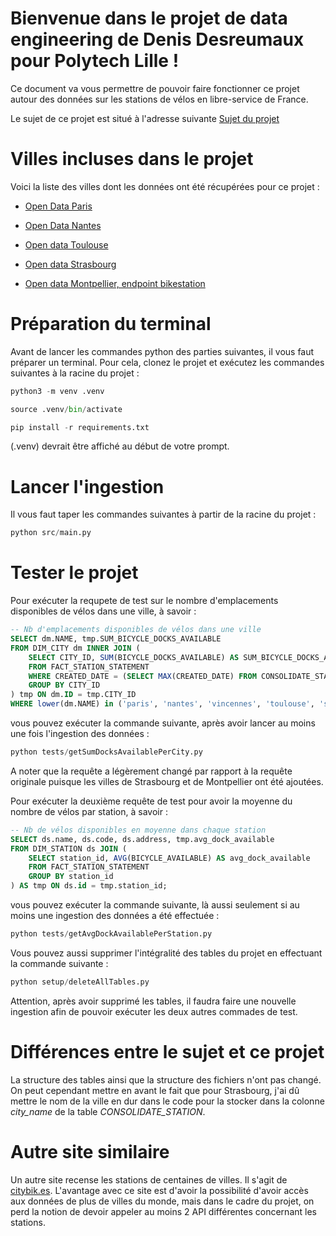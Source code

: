 # Bienvenue dans le projet de data engineering de Denis Desreumaux pour Polytech Lille !

Ce document va vous permettre de pouvoir faire fonctionner ce projet autour des données sur les stations de vélos en libre-service de France.

Le sujet de ce projet est situé à l'adresse suivante [Sujet du projet](https://github.com/kevinl75/polytech-de-101-2024-tp-subject)

# Villes incluses dans le projet

Voici la liste des villes dont les données ont été récupérées pour ce projet :

- [Open Data Paris](https://opendata.paris.fr/explore/dataset/velib-disponibilite-en-temps-reel/table/)

- [Open Data Nantes](https://data.nantesmetropole.fr/explore/dataset/244400404_stations-velos-libre-service-nantes-metropole-disponibilites/api/)

- [Open data Toulouse](https://data.toulouse-metropole.fr/explore/dataset/api-velo-toulouse-temps-reel/api/)

- [Open data Strasbourg](https://data.strasbourg.eu/explore/dataset/stations-velhop/table/)

- [Open data Montpellier, endpoint bikestation](https://portail-api.montpellier3m.fr/)

# Préparation du terminal

Avant de lancer les commandes python des parties suivantes, il vous faut préparer un terminal. Pour cela, clonez le projet et exécutez les commandes suivantes à la racine du projet : 

```python
python3 -m venv .venv

source .venv/bin/activate

pip install -r requirements.txt
```

(.venv) devrait être affiché au début de votre prompt.

# Lancer l'ingestion

Il vous faut taper les commandes suivantes à partir de la racine du projet : 

```python
python src/main.py
```

# Tester le projet

Pour exécuter la requpete de test sur le nombre d'emplacements disponibles de vélos dans une ville, à savoir : 

```sql
-- Nb d'emplacements disponibles de vélos dans une ville
SELECT dm.NAME, tmp.SUM_BICYCLE_DOCKS_AVAILABLE
FROM DIM_CITY dm INNER JOIN (
    SELECT CITY_ID, SUM(BICYCLE_DOCKS_AVAILABLE) AS SUM_BICYCLE_DOCKS_AVAILABLE
    FROM FACT_STATION_STATEMENT
    WHERE CREATED_DATE = (SELECT MAX(CREATED_DATE) FROM CONSOLIDATE_STATION)
    GROUP BY CITY_ID
) tmp ON dm.ID = tmp.CITY_ID
WHERE lower(dm.NAME) in ('paris', 'nantes', 'vincennes', 'toulouse', 'strasbourg', 'montpellier');
```

vous pouvez exécuter la commande suivante, après avoir lancer au moins une fois l'ingestion des données : 

```python
python tests/getSumDocksAvailablePerCity.py
```

A noter que la requête a légèrement changé par rapport à la requête originale puisque les villes de Strasbourg et de Montpellier ont été ajoutées. 

Pour exécuter la deuxième requête de test pour avoir la moyenne du nombre de vélos par station, à savoir : 
```sql
-- Nb de vélos disponibles en moyenne dans chaque station
SELECT ds.name, ds.code, ds.address, tmp.avg_dock_available
FROM DIM_STATION ds JOIN (
    SELECT station_id, AVG(BICYCLE_AVAILABLE) AS avg_dock_available
    FROM FACT_STATION_STATEMENT
    GROUP BY station_id
) AS tmp ON ds.id = tmp.station_id;
```

vous pouvez exécuter la commande suivante, là aussi seulement si au moins une ingestion des données a été effectuée : 

```python
python tests/getAvgDockAvailablePerStation.py
```

Vous pouvez aussi supprimer l'intégralité des tables du projet en effectuant la commande suivante : 

```python
python setup/deleteAllTables.py
```

Attention, après avoir supprimé les tables, il faudra faire une nouvelle ingestion afin de pouvoir exécuter les deux autres commades de test.

# Différences entre le sujet et ce projet

La structure des tables ainsi que la structure des fichiers n'ont pas changé. On peut cependant mettre en avant le fait que pour Strasbourg, j'ai dû mettre le nom de la ville en dur dans le code pour la stocker dans la colonne _city_name_ de la table _CONSOLIDATE_STATION_.



# Autre site similaire

Un autre site recense les stations de centaines de villes. Il s'agit de [citybik.es](citybik.es). L'avantage avec ce site est d'avoir la possibilité d'avoir accès aux données de plus de villes du monde, mais dans le cadre du projet, on perd la notion de devoir appeler au moins 2 API différentes concernant les stations. 
